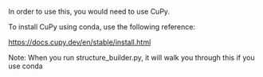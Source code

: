 In order to use this, you would need to use CuPy.

To install CuPy using conda, use the following reference:

https://docs.cupy.dev/en/stable/install.html

Note: When you run structure_builder.py, it will walk you through this if you use conda
